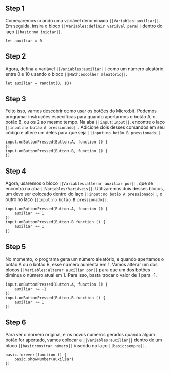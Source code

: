 


## Step 1
Começaremos criando uma variável denominada
  ``||Variables:auxiliar||``. Em seguida, insira o bloco 
``||Variables:definir variável para||`` dentro do laço ``||basic:no iniciar||``.

```blocks
let auxiliar = 0
```

## Step 2

Agora, defina a variável ``||Variables:auxiliar||`` como um número aleatório 
entre 0 e 10 usando o bloco ``||Math:escolher aleatório||``.

```blocks
let auxiliar = randint(0, 10)
```

## Step 3

Feito isso, vamos descobrir como usar os botões do Micro:bit. Podemos programar instruções específicas para 
quando apertarmos o botão A, o botão B, ou os 2 ao mesmo tempo.
Na aba ``||input:Input||``, encontre o laço ``||input:no botão A pressionado||``. 
Adicione dois desses comandos em seu código e altere um deles para que seja ``||input:no botão B pressionado||``.

```blocks
input.onButtonPressed(Button.A, function () {
})
input.onButtonPressed(Button.B, function () {
})
```


## Step 4
Agora, usaremos o bloco ``||Variables:alterar auxiliar por||``, que se encontra 
na aba ``||Variables:Variáveis||``. Utilizaremos dois desses blocos, um deve ser 
colocado dentro do laço ``||input:no botão A pressionado||``, e outro no laço ``||input:no botão B pressionado||``.

```blocks
input.onButtonPressed(Button.A, function () {
    auxiliar += 1
})
input.onButtonPressed(Button.B function () {
    auxiliar += 1
})
```

## Step 5
No momento, o programa gera um número aleatório, e quando apertamos o botão A ou
 o botão B, esse número aumenta em 1. Vamos alterar um dos blocos 
 ``||Variables:alterar auxiliar por||`` para que um dos botões diminua o número atual em 1.
 Para isso, basta trocar o valor de 1 para -1. 

```blocks
input.onButtonPressed(Button.A, function () {
    auxiliar += -1
})
input.onButtonPressed(Button.B function () {
    auxiliar += 1
})
```

## Step 6
Para ver o número original, e os novos números gerados quando algum botão for apertado,
 vamos colocar a ``||Variables:auxiliar||`` dentro
 de um bloco ``||basic:mostrar número||`` inserido
 no laço ``||basic:sempre||``.

```blocks
basic.forever(function () {
    basic.showNumber(auxiliar)
})
```